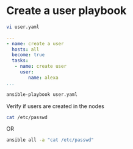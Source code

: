 # Create a user playbook

```sh
vi user.yaml
```
```yaml
---
- name: create a user
  hosts: all
  become: true
  tasks:
   - name: create user
     user:
        name: alexa
...
```
```sh
ansible-playbook user.yaml
```
Verify if users are created in the nodes 
```sh
cat /etc/passwd
```
OR
```sh
ansible all -a "cat /etc/passwd"
```
